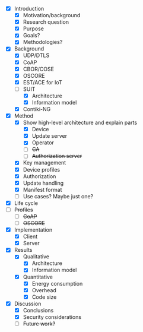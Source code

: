 - [x] Introduction
  - [x] Motivation/background
  - [x] Research question
  - [x] Purpose
  - [x] Goals?
  - [x] Methodologies?
- [x] Background
  - [x] UDP/DTLS
  - [x] CoAP
  - [x] CBOR/COSE
  - [x] OSCORE
  - [x] EST/ACE for IoT
  - [ ] SUIT
    - [x] Architecture
    - [x] Information model
  - [x] Contiki-NG
- [x] Method
  - [x] Show high-level architecture and explain parts
    - [x] Device
    - [x] Update server
    - [x] Operator
    - [ ] ~~CA~~
    - [ ] ~~Authorization server~~
  - [x] Key management
  - [x] Device profiles
  - [x] Authorization
  - [x] Update handling
  - [x] Manifest format
  - [ ] Use cases? Maybe just one?
- [x] Life cycle
- [ ] ~~Profiles~~
  - [ ] ~~CoAP~~
  - [ ] ~~OSCORE~~
- [x] Implementation
  - [x] Client
  - [x] Server
- [x] Results
  - [x] Qualitative
    - [x] Architecture
    - [x] Information model
  - [x] Quantitative
    - [x] Energy consumption
    - [x] Overhead
    - [x] Code size
- [x] Discussion
  - [x] Conclusions
  - [x] Security considerations
  - [ ] ~~Future work?~~